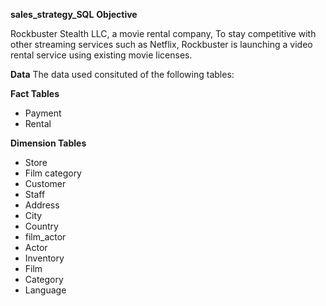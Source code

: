 **sales_strategy_SQL**
**Objective**

Rockbuster Stealth LLC, a movie rental company, To stay competitive with other streaming services such as Netflix, Rockbuster is launching a video rental service using existing movie licenses.

**Data**
The data used consituted of the following tables:

**Fact Tables**
- Payment
- Rental

**Dimension Tables**
- Store
- Film category
- Customer
- Staff
- Address
- City
- Country
- film_actor
- Actor
- Inventory
- Film
- Category
- Language
